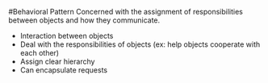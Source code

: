 #Behavioral Pattern
Concerned with the assignment of responsibilities between objects and how they communicate.

- Interaction between objects
- Deal with the responsibilities of objects (ex: help objects cooperate with each other)
- Assign clear hierarchy
- Can encapsulate requests